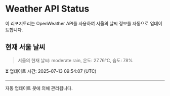 
# Weather API Status

이 리포지토리는 OpenWeather API를 사용하여 서울의 날씨 정보를 자동으로 업데이트합니다.

## 현재 서울 날씨
> 서울의 현재 날씨: moderate rain, 온도: 27.76°C, 습도: 78%

⏳ 업데이트 시간: 2025-07-13 09:54:07 (UTC)

---
자동 업데이트 봇에 의해 관리됩니다.
